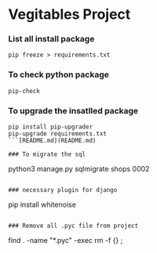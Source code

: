 # Vegitables Project

### List all install package
```
pip freeze > requirements.txt
```

### To check python package 
```
pip-check
```
### To upgrade the insatlled package 
```
pip install pip-upgrader
pip-upgrade requirements.txt
```[README.md](README.md)

### To migrate the sql
```
python3 manage.py sqlmigrate shops 0002
```

### necessary plugin for django
```
pip install whitenoise
```

### Remove all .pyc file from project
```
find . -name "*.pyc" -exec rm -f {} \;
```